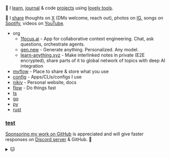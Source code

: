 👋 I [learn](https://nikiv.dev), [journal](https://nikiv.dev/looking-back) & code [projects](https://nikiv.dev/focus) using [lovely tools](https://nikiv.dev/workflow).

💛 I [share](https://nikiv.dev/sharing) thoughts on [X](https://x.com/nikivdev) (DMs welcome, reach out), photos on [IG](https://instagram.com/nikiv.dev), songs on [Spotify](https://open.spotify.com/user/nikitavoloboev), videos on [YouTube](https://youtube.com/@nikivdev).

- org
  - [1focus.ai](https://1focus.ai) - App for collaborative context engineering. Chat, ask questions, orchestrate agents.
  - [gen.new](https://gen.new) - Generate anything. Personalized. Any model.
  - [learn-anything.xyz](https://learn-anything.xyz) - Make interlinked notes in private (E2E encrypted), share parts of it to global network of topics with deep AI integration
- [myflow](https://github.com/nikivdev/myflow) - Place to share & store what you use
- [config](https://github.com/nikivdev/config) - Apps/CLIs/configs I use
- [nikiv](https://github.com/nikivdev/nikiv) - Personal website, docs
- [flow](https://github.com/nikivdev/flow) - Do things fast
- [ts](https://github.com/nikivdev/ts)
- [go](https://github.com/nikivdev/go)
- [py](https://github.com/nikivdev/py)
- [rust](https://github.com/nikivdev/rust)

### [test](https://github.com/nikivdev/test)

[Sponsoring my work on GitHub](https://github.com/sponsors/nikivdev) is appreciated and will give faster responses on [Discord server](https://discord.com/invite/TVafwaD23d) & GitHub. 🖤

<details><summary>🐱</summary>
  <br/>
  <a href="https://nikiv.dev">
    <img width="800" heigth="200" src="https://raw.githubusercontent.com/nikivdev/nikivdev/main/cat.jpg"></img>
  </a>
</details>

<!-- TODO: get working -->
<!-- - [swift](https://github.com/nikivdev/swift) -->
<!-- - [mojo](https://github.com/nikivdev/mojo) -->
<!-- - [zig](https://github.com/nikivdev/zig) -->
<!-- - [mbt](https://github.com/nikivdev/mbt) -->
<!-- TODO: bring back when AS site is updated -->
<!-- 👋 I [learn](https://nikiv.dev), [journal](https://nikiv.dev/looking-back) & [code](https://nikiv.dev/code) [projects](https://nikiv.dev/focus) using [lovely tools](https://nikiv.dev/workflow) as part of [AnySynth](https://anysynth.co) team. -->

<!-- this was right before <details> -->
<!-- All useful events, including GitHub activity is streamed to a [Telegram channel](https://t.me/nikivi_log). -->

<!-- TODO: no use to share it for now, mby in future. was in ## after [test] .. before -->
<!-- [new](https://github.com/nikivdev/new) -->
<!-- [past](https://github.com/nikivdev/past) -->
<!-- [issues](https://github.com/nikivdev/issues) -->
<!-- [try](https://github.com/nikivdev/try) -->
<!-- [data](https://github.com/nikivdev/data) -->
<!-- [.flox](https://github.com/nikivdev/.flox) -->
<!-- [media](https://github.com/nikivdev/media) -->
<!-- [games](https://github.com/nikivdev/games) -->
<!-- [other](https://github.com/nikivdev/other) -->

<!-- anysynth/ -> anysynth.co -->
<!-- /anysynth -->
<!-- /gen -->
<!-- /ui -->

<!-- TODO: add things as they are ready -->
<!--
- [solbond.co](https://solbond.co) - Get paid for digital content & tasks done. Sell ownership. Manage finances.
- [gpton.co](https://gpton.co) - P2P game platform, messenger & crypto wallet
- [kuskus.app](https://kuskus.app) - Share foods/places/photos. Manage all habits, health, fitness in one app.
- [friendik.co](https://friendik.dev) - Your friend
- [gridchess.com](https://gridchess.com) - Review chess games with a grid to learn fast
- [anysynth.co](https://anysynth.co) - Toolkit to build complex apps (+ agency to build delightful software)
-->

<!-- TODO: add [3d] to entries for time before last commit of repo, automate daily snapshot -->
<!-- TODO: do it as part of website, richer -->
<!-- TODO: include private repos too? -->
<!-- TODO: get all repos that are in bio in good state & useful -->

<!-- TODO: was in org/ (not active projects yet) -->
<!--
    [solbond.co](https://solbond.co) - Store, share & sell digital things.
  - [kuskus.app](https://kuskus.app) - Share foods/places/photos. Manage all habits, health, fitness in one app.
  - [garden.co](https://github.com/garden-co) - Making writing software more magical and fun
  - [eventsline.co](https://github.com/eventsline/eventsline) - Make lines with events on it. Use it for anything.
  - [gridchess.com](https://github.com/gridchess/gridchess) - Review chess games with a grid to learn fast
  - [gitedit.dev](https://gitedit.dev) - View, search or edit over git data with AI
-->

<!-- - [gleam](https://github.com/nikivdev/gleam)
- [elixir](https://github.com/nikivdev/elixir) -->

<!-- TODO: in below, code linked to https://nikiv.dev/code but its incomplete now -->
<!-- code should show live activity of commits -->
<!-- 👋 I [learn](https://nikiv.dev), [journal](https://nikiv.dev/looking-back) & code [projects](https://nikiv.dev/focus) using [lovely tools](https://nikiv.dev/workflow). -->

<!-- https://nikiv.dev/videos also videos was linked too but its empty for now so removed -->
